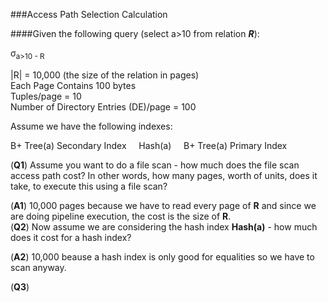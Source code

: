 ###Access Path Selection Calculation

####Given the following query (select a>10 from relation ***R***):

σ<sub>a>10 - R

|R| = 10,000 (the size of the relation in pages)  
Each Page Contains 100 bytes  
Tuples/page = 10  
Number of Directory Entries (DE)/page = 100  

Assume we have the following indexes:  

B+ Tree(a)&nbsp;Secondary Index&nbsp;&nbsp;&nbsp;&nbsp; Hash(a)&nbsp;&nbsp;&nbsp;&nbsp; B+ Tree(a)&nbsp;Primary Index  

(**Q1**) Assume you want to do a file scan - how much does the file scan access path cost?  In other words, how many pages, worth of units, does it take, to execute this using a file scan?  
  
(**A1**) 10,000 pages because we have to read every page of **R** and since we are doing pipeline execution, the cost is the size of **R**.  
(**Q2**) Now assume we are considering the hash index **Hash(a)** - how much does it cost for a hash index?  
  
(**A2**) 10,000 beause a hash index is only good for equalities so we have to scan anyway.  

(**Q3**) 









